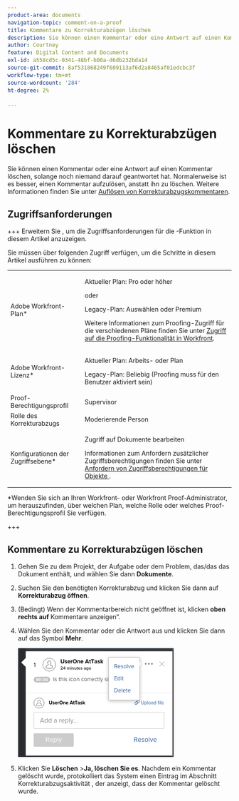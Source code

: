 ```yaml
---
product-area: documents
navigation-topic: comment-on-a-proof
title: Kommentare zu Korrekturabzügen löschen
description: Sie können einen Kommentar oder eine Antwort auf einen Kommentar löschen, solange noch niemand darauf geantwortet hat. Normalerweise ist es besser, einen Kommentar aufzulösen, anstatt ihn zu löschen. Weitere Informationen finden Sie unter Auflösen von Kommentaren zu Korrekturabzügen .
author: Courtney
feature: Digital Content and Documents
exl-id: a558cd5c-0341-48bf-b00a-d6db232bda14
source-git-commit: 8af531868249f609113af6d2a8465af01edcbc3f
workflow-type: tm+mt
source-wordcount: '284'
ht-degree: 2%

---
```


# Kommentare zu Korrekturabzügen löschen

Sie können einen Kommentar oder eine Antwort auf einen Kommentar löschen, solange noch niemand darauf geantwortet hat. Normalerweise ist es besser, einen Kommentar aufzulösen, anstatt ihn zu löschen. Weitere Informationen finden Sie unter [Auflösen von Korrekturabzugskommentaren](../../../../review-and-approve-work/proofing/reviewing-proofs-within-workfront/comment-on-a-proof/resolve-proof-comments.md).

## Zugriffsanforderungen

+++ Erweitern Sie , um die Zugriffsanforderungen für die -Funktion in diesem Artikel anzuzeigen.

Sie müssen über folgenden Zugriff verfügen, um die Schritte in diesem Artikel ausführen zu können:

<table style="table-layout:auto"> 
 <col> 
 <col> 
 <tbody> 
  <tr> 
   <td role="rowheader">Adobe Workfront-Plan*</td> 
   <td> <p>Aktueller Plan: Pro oder höher</p> <p>oder</p> <p>Legacy-Plan: Auswählen oder Premium</p> <p>Weitere Informationen zum Proofing-Zugriff für die verschiedenen Pläne finden Sie unter <a href="/help/quicksilver/administration-and-setup/manage-workfront/configure-proofing/access-to-proofing-functionality.md" class="MCXref xref">Zugriff auf die Proofing-Funktionalität in Workfront</a>.</p> </td> 
  </tr> 
  <tr> 
   <td role="rowheader">Adobe Workfront-Lizenz*</td> 
   <td> <p>Aktueller Plan: Arbeits- oder Plan</p> <p>Legacy-Plan: Beliebig (Proofing muss für den Benutzer aktiviert sein)</p> </td> 
  </tr> 
  <tr> 
   <td role="rowheader">Proof-Berechtigungsprofil </td> 
   <td>Supervisor</td> 
  </tr> 
  <tr> 
   <td role="rowheader">Rolle des Korrekturabzugs</td> 
   <td>Moderierende Person </td> 
  </tr> 
  <tr> 
   <td role="rowheader">Konfigurationen der Zugriffsebene*</td> 
   <td> <p>Zugriff auf Dokumente bearbeiten</p> <p>Informationen zum Anfordern zusätzlicher Zugriffsberechtigungen finden Sie unter <a href="../../../../workfront-basics/grant-and-request-access-to-objects/request-access.md" class="MCXref xref">Anfordern von Zugriffsberechtigungen für Objekte </a>.</p> </td> 
  </tr> 
 </tbody> 
</table>

&#42;Wenden Sie sich an Ihren Workfront- oder Workfront Proof-Administrator, um herauszufinden, über welchen Plan, welche Rolle oder welches Proof-Berechtigungsprofil Sie verfügen.

+++

## Kommentare zu Korrekturabzügen löschen

1. Gehen Sie zu dem Projekt, der Aufgabe oder dem Problem, das/das das Dokument enthält, und wählen Sie dann **Dokumente**.
1. Suchen Sie den benötigten Korrekturabzug und klicken Sie dann auf **Korrekturabzug öffnen**.

1. (Bedingt) Wenn der Kommentarbereich nicht geöffnet ist, klicken **oben rechts auf** Kommentare anzeigen“.
1. Wählen Sie den Kommentar oder die Antwort aus und klicken Sie dann auf das Symbol **Mehr**.

   ![PHQ_Viewer_Comment_edit.png](assets/phq-viewer-comment-edit.png)

1. Klicken Sie **Löschen** >**Ja, löschen Sie es**. Nachdem ein Kommentar gelöscht wurde, protokolliert das System einen Eintrag im Abschnitt Korrekturabzugsaktivität , der anzeigt, dass der Kommentar gelöscht wurde.
